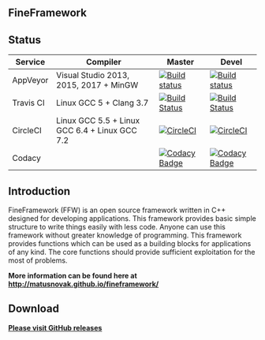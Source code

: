 FineFramework
-------------

## Status

| Service | Compiler | Master | Devel |
| ------- | -------- | ------ | ----- |
| AppVeyor | Visual Studio 2013, 2015, 2017 + MinGW | [![Build status](https://ci.appveyor.com/api/projects/status/skag9h1m8pthm4bp/branch/master?svg=true)](https://ci.appveyor.com/project/matusnovak/fineframework/branch/master) | [![Build status](https://ci.appveyor.com/api/projects/status/skag9h1m8pthm4bp/branch/devel?svg=true)](https://ci.appveyor.com/project/matusnovak/fineframework/branch/devel) |
| Travis CI | Linux GCC 5 + Clang 3.7 | [![Build Status](https://travis-ci.org/matusnovak/fineframework.svg?branch=master)](https://travis-ci.org/matusnovak/fineframework) | [![Build Status](https://travis-ci.org/matusnovak/fineframework.svg?branch=devel)](https://travis-ci.org/matusnovak/fineframework) |
| CircleCI | Linux GCC 5.5 + Linux GCC 6.4 + Linux GCC 7.2 | [![CircleCI](https://circleci.com/gh/matusnovak/fineframework/tree/master.svg?style=svg)](https://circleci.com/gh/matusnovak/fineframework/tree/master) | [![CircleCI](https://circleci.com/gh/matusnovak/fineframework/tree/devel.svg?style=svg)](https://circleci.com/gh/matusnovak/fineframework/tree/devel) |
| Codacy | | [![Codacy Badge](https://api.codacy.com/project/badge/Grade/5f3cdd8363c64a9ab7fb3904cb56cf00)](https://www.codacy.com/app/matus.novak/fineframework?utm_source=github.com&amp;utm_medium=referral&amp;utm_content=matusnovak/fineframework&amp;utm_campaign=Badge_Grade) | [![Codacy Badge](https://api.codacy.com/project/badge/Grade/5f3cdd8363c64a9ab7fb3904cb56cf00)](https://www.codacy.com/app/matus.novak/fineframework?utm_source=github.com&amp;utm_medium=referral&amp;utm_content=matusnovak/fineframework&amp;utm_campaign=Badge_Grade) |

## Introduction

FineFramework (FFW) is an open source framework written in C++ designed for developing applications. This framework provides basic simple structure to write things easily with less code. Anyone can use this framework without greater knowledge of programming. This framework provides functions which can be used as a building blocks for applications of any kind. The core functions should provide sufficient exploitation for the most of problems.

**More information can be found here at <http://matusnovak.github.io/fineframework/>**

## Download

**[Please visit GitHub releases](https://github.com/matusnovak/fineframework/releases)**